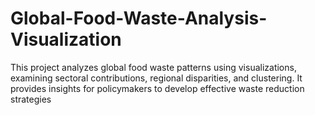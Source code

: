 # Global-Food-Waste-Analysis-Visualization
This project analyzes global food waste patterns using visualizations, examining sectoral contributions, regional disparities, and clustering. It provides insights for policymakers to develop effective waste reduction strategies
